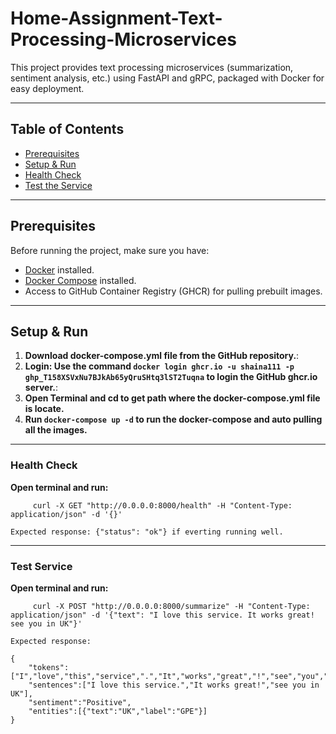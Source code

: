 # Home-Assignment-Text-Processing-Microservices

This project provides text processing microservices (summarization, sentiment analysis, etc.) using FastAPI and gRPC,
packaged with Docker for easy deployment.

---

## Table of Contents

- [Prerequisites](#prerequisites)
- [Setup & Run](#setup--run)
- [Health Check](#health-check)
- [Test the Service](#test-service)

---

## Prerequisites

Before running the project, make sure you have:

- [Docker](https://www.docker.com/get-started) installed.
- [Docker Compose](https://docs.docker.com/compose/) installed.
- Access to GitHub Container Registry (GHCR) for pulling prebuilt images.

---

## Setup & Run

1. **Download docker-compose.yml file from the GitHub repository.**:
2. **Login: Use the command `docker login ghcr.io -u shaina111 -p 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` to login the
   GitHub ghcr.io server.**:
3. **Open Terminal and cd to get path where the docker-compose.yml file is locate.**
4. **Run `docker-compose up -d` to run the docker-compose and auto pulling all the images.**

---

### Health Check

**Open terminal and run:**
   ```
        curl -X GET "http://0.0.0.0:8000/health" -H "Content-Type: application/json" -d '{}'
   ```
    Expected response: {"status": "ok"} if everting running well.

---

### Test Service

**Open terminal and run:**
   ```
        curl -X POST "http://0.0.0.0:8000/summarize" -H "Content-Type: application/json" -d '{"text": "I love this service. It works great! see you in UK"}'
   ```
    Expected response: 

    {
        "tokens":["I","love","this","service",".","It","works","great","!","see","you","in","UK"],
        "sentences":["I love this service.","It works great!","see you in UK"],
        "sentiment":"Positive",
        "entities":[{"text":"UK","label":"GPE"}]
    }
        

